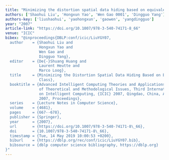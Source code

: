 ```yaml
---
title: "Minimizing the distortion spatial data hiding based on equivalence class"
authors: ['Shaohui Liu', 'Hongxun Yao', 'Wen Gao 0001', 'Dingguo Yang']
authors-key: ['liushaohui', 'yaohongxun', 'gaowen', 'yangdingguo']
year: "2007"
article-link: "https://doi.org/10.1007/978-3-540-74171-8_66"
venue: "ICIC"
bibex: "@inproceedings{DBLP:conf/icic/LiuYGY07,
  author    = {Shaohui Liu and
               Hongxun Yao and
               Wen Gao and
               Dingguo Yang},
  editor    = {De{-}Shuang Huang and
               Laurent Heutte and
               Marco Loog},
  title     = {Minimizing the Distortion Spatial Data Hiding Based on Equivalence
               Class},
  booktitle = {Advanced Intelligent Computing Theories and Applications. With Aspects
               of Theoretical and Methodological Issues, Third International Conference
               on Intelligent Computing, {ICIC} 2007, Qingdao, China, August 21-24,
               2007, Proceedings},
  series    = {Lecture Notes in Computer Science},
  volume    = {4681},
  pages     = {667--678},
  publisher = {Springer},
  year      = {2007},
  url       = {https://doi.org/10.1007/978-3-540-74171-8\_66},
  doi       = {10.1007/978-3-540-74171-8\_66},
  timestamp = {Tue, 14 May 2019 10:00:53 +0200},
  biburl    = {https://dblp.org/rec/conf/icic/LiuYGY07.bib},
  bibsource = {dblp computer science bibliography, https://dblp.org}
}"
---
```

